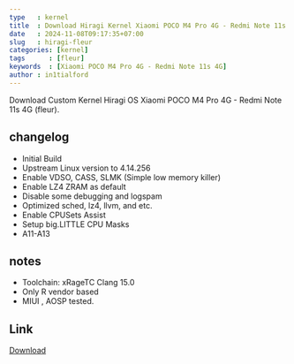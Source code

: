 ```yaml
---
type   : kernel
title  : Download Hiragi Kernel Xiaomi POCO M4 Pro 4G - Redmi Note 11s 4G
date   : 2024-11-08T09:17:35+07:00
slug   : hiragi-fleur
categories: [kernel]
tags      : [fleur]
keywords  : [Xiaomi POCO M4 Pro 4G - Redmi Note 11s 4G]
author : in1tialford
---
```


Download Custom  Kernel Hiragi OS Xiaomi POCO M4 Pro 4G - Redmi Note 11s 4G (fleur).


## changelog
- Initial Build
- Upstream Linux version to 4.14.256
- Enable VDSO, CASS, SLMK (Simple low memory killer)
- Enable LZ4 ZRAM as default 
- Disable some debugging and logspam
- Optimized sched, lz4, llvm, and etc.
- Enable CPUSets Assist
- Setup big.LITTLE CPU Masks
- A11-A13

## notes
- Toolchain: xRageTC Clang 15.0
- Only R vendor based
- MIUI , AOSP tested.

## Link
[Download](https://t.me/in1tialforyou/11)
